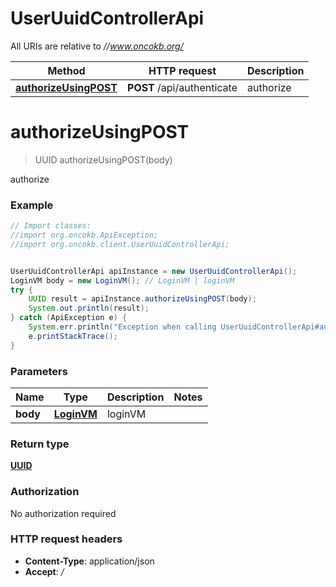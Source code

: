 # UserUuidControllerApi

All URIs are relative to *//www.oncokb.org/*

Method | HTTP request | Description
------------- | ------------- | -------------
[**authorizeUsingPOST**](UserUuidControllerApi.md#authorizeUsingPOST) | **POST** /api/authenticate | authorize

<a name="authorizeUsingPOST"></a>
# **authorizeUsingPOST**
> UUID authorizeUsingPOST(body)

authorize

### Example
```java
// Import classes:
//import org.oncokb.ApiException;
//import org.oncokb.client.UserUuidControllerApi;


UserUuidControllerApi apiInstance = new UserUuidControllerApi();
LoginVM body = new LoginVM(); // LoginVM | loginVM
try {
    UUID result = apiInstance.authorizeUsingPOST(body);
    System.out.println(result);
} catch (ApiException e) {
    System.err.println("Exception when calling UserUuidControllerApi#authorizeUsingPOST");
    e.printStackTrace();
}
```

### Parameters

Name | Type | Description  | Notes
------------- | ------------- | ------------- | -------------
 **body** | [**LoginVM**](LoginVM.md)| loginVM |

### Return type

[**UUID**](UUID.md)

### Authorization

No authorization required

### HTTP request headers

 - **Content-Type**: application/json
 - **Accept**: */*

